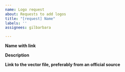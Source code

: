 ```yaml
---
name: Logo request
about: Requests to add logos
title: "[request] Name"
labels: ''
assignees: gilbarbara

---
```


<!-- This is a curated collection of logos and I don't aim to add every single logo. -->
<!-- Just to be clear: Your request can be denied, be a good sport -->

**Name with link**

**Description**

**Link to the vector file, preferably from an official source**
